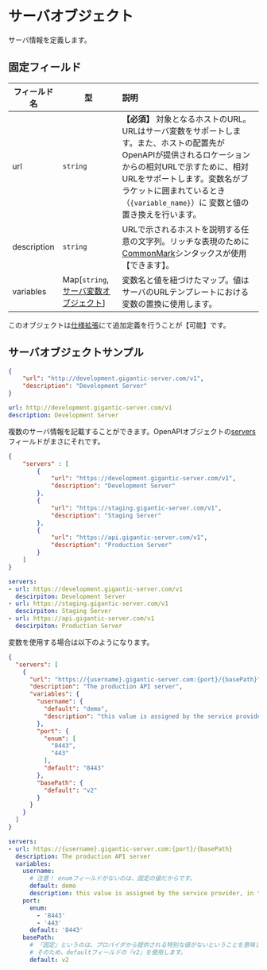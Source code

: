 # サーバオブジェクト

サーバ情報を定義します。

## 固定フィールド

| フィールド名 | 型 | 説明 |
|---|---|:--|
| url | ``string`` | __【必須】__ 対象となるホストのURL。URLはサーバ変数をサポートします。また、ホストの配置先がOpenAPIが提供されるロケーションからの相対URLで示すために、相対URLをサポートします。変数名がブラケットに囲まれているとき（``{variable_name}``）に 変数と値の置き換えを行います。 |
| description | ``string`` | URLで示されるホストを説明する任意の文字列。リッチな表現のために[CommonMark](http://spec.commonmark.org/)シンタックスが使用【できます】。 |
| variables | Map\[``string``, [サーバ変数オブジェクト](ServerVariableObject.html)\] | 変数名と値を紐づけたマップ。値はサーバのURLテンプレートにおける変数の置換に使用します。 |



このオブジェクトは[仕様拡張](../SpecificationExtensions.html)にて追加定義を行うことが【可能】です。

## サーバオブジェクトサンプル

``` json
{
    "url": "http://development.gigantic-server.com/v1",
    "description": "Development Server"
}
```

``` yaml
url: http://development.gigantic-server.com/v1
description: Development Server
```

複数のサーバ情報を記載することができます。OpenAPIオブジェクトの[servers](OpenApiObject.html)フィールドがまさにそれです。

``` json
{
    "servers" : [
        {
            "url": "https://development.gigantic-server.com/v1",
            "description": "Development Server"
        },
        {
            "url": "https://staging.gigantic-server.com/v1",
            "description": "Staging Server"
        },
        {
            "url": "https://api.gigantic-server.com/v1",
            "description": "Production Server"
        }
    ]
}
```

``` yaml
servers:
- url: https://development.gigantic-server.com/v1
  descirpiton: Development Server
- url: https://staging.gigantic-server.com/v1
  descirpiton: Staging Server
- url: https://api.gigantic-server.com/v1
  descirpiton: Production Server
```

変数を使用する場合は以下のようになります。

``` json
{
  "servers": [
    {
      "url": "https://{username}.gigantic-server.com:{port}/{basePath}",
      "description": "The production API server",
      "variables": {
        "username": {
          "default": "demo",
          "description": "this value is assigned by the service provider, in this example `gigantic-server.com`"
        },
        "port": {
          "enum": [
            "8443",
            "443"
          ],
          "default": "8443"
        },
        "basePath": {
          "default": "v2"
        }
      }
    }
  ]
}
```

``` yaml
servers:
- url: https://{username}.gigantic-server.com:{port}/{basePath}
  description: The production API server
  variables:
    username:
      # 注意！ enumフィールドがないのは、固定の値だからです。
      default: demo
      description: this value is assigned by the service provider, in this example `gigantic-server.com`
    port:
      enum:
        - '8443'
        - '443'
      default: '8443'
    basePath:
      # 『固定』というのは、プロバイダから提供される特別な値がないということを意味します。
      # そのため、defaultフィールドの『v2』を使用します。
      default: v2
```

